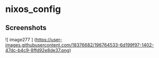 # nixos_config

## Screenshots
![ image277 ] (https://user-images.githubusercontent.com/18376682/196764533-6d199f97-1402-47dc-b4c9-8ffd92e8de37.png)
